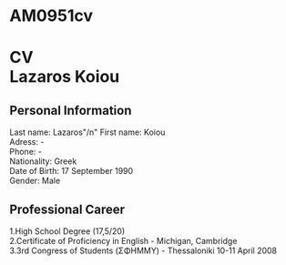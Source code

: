 AM0951cv
========

<html>
<head>
<style>

</style>
</head>

<body>

<h1><b>CV</br>
Lazaros Koiou
</b></h1>
<h2><b>
Personal Information
</b></h2>

<p>
Last name:      Lazaros"/n"
First name:     Koiou</br>
Adress:         -</br>
Phone:          -</br>
Nationality:    Greek</br>
Date of Birth:  17 September 1990</br>
Gender:         Male</br>
</p>

<h2>
Professional Career
</h2>

<p>
1.High School Degree (17,5/20)</br>
2.Certificate of Proficiency in English - Michigan, Cambridge</br>
3.3rd Congress of Students (ΣΦΗΜΜΥ) - Thessaloniki 10-11 April 2008</br>

</p>
</body>
</html> 
